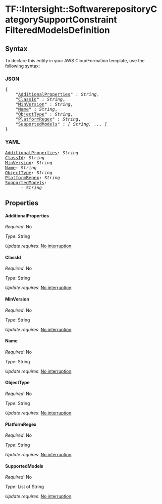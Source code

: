 # TF::Intersight::SoftwarerepositoryCategorySupportConstraint FilteredModelsDefinition

## Syntax

To declare this entity in your AWS CloudFormation template, use the following syntax:

### JSON

<pre>
{
    "<a href="#additionalproperties" title="AdditionalProperties">AdditionalProperties</a>" : <i>String</i>,
    "<a href="#classid" title="ClassId">ClassId</a>" : <i>String</i>,
    "<a href="#minversion" title="MinVersion">MinVersion</a>" : <i>String</i>,
    "<a href="#name" title="Name">Name</a>" : <i>String</i>,
    "<a href="#objecttype" title="ObjectType">ObjectType</a>" : <i>String</i>,
    "<a href="#platformregex" title="PlatformRegex">PlatformRegex</a>" : <i>String</i>,
    "<a href="#supportedmodels" title="SupportedModels">SupportedModels</a>" : <i>[ String, ... ]</i>
}
</pre>

### YAML

<pre>
<a href="#additionalproperties" title="AdditionalProperties">AdditionalProperties</a>: <i>String</i>
<a href="#classid" title="ClassId">ClassId</a>: <i>String</i>
<a href="#minversion" title="MinVersion">MinVersion</a>: <i>String</i>
<a href="#name" title="Name">Name</a>: <i>String</i>
<a href="#objecttype" title="ObjectType">ObjectType</a>: <i>String</i>
<a href="#platformregex" title="PlatformRegex">PlatformRegex</a>: <i>String</i>
<a href="#supportedmodels" title="SupportedModels">SupportedModels</a>: <i>
      - String</i>
</pre>

## Properties

#### AdditionalProperties

_Required_: No

_Type_: String

_Update requires_: [No interruption](https://docs.aws.amazon.com/AWSCloudFormation/latest/UserGuide/using-cfn-updating-stacks-update-behaviors.html#update-no-interrupt)

#### ClassId

_Required_: No

_Type_: String

_Update requires_: [No interruption](https://docs.aws.amazon.com/AWSCloudFormation/latest/UserGuide/using-cfn-updating-stacks-update-behaviors.html#update-no-interrupt)

#### MinVersion

_Required_: No

_Type_: String

_Update requires_: [No interruption](https://docs.aws.amazon.com/AWSCloudFormation/latest/UserGuide/using-cfn-updating-stacks-update-behaviors.html#update-no-interrupt)

#### Name

_Required_: No

_Type_: String

_Update requires_: [No interruption](https://docs.aws.amazon.com/AWSCloudFormation/latest/UserGuide/using-cfn-updating-stacks-update-behaviors.html#update-no-interrupt)

#### ObjectType

_Required_: No

_Type_: String

_Update requires_: [No interruption](https://docs.aws.amazon.com/AWSCloudFormation/latest/UserGuide/using-cfn-updating-stacks-update-behaviors.html#update-no-interrupt)

#### PlatformRegex

_Required_: No

_Type_: String

_Update requires_: [No interruption](https://docs.aws.amazon.com/AWSCloudFormation/latest/UserGuide/using-cfn-updating-stacks-update-behaviors.html#update-no-interrupt)

#### SupportedModels

_Required_: No

_Type_: List of String

_Update requires_: [No interruption](https://docs.aws.amazon.com/AWSCloudFormation/latest/UserGuide/using-cfn-updating-stacks-update-behaviors.html#update-no-interrupt)

